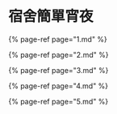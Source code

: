 # 宿舍簡單宵夜

{% page-ref page="1.md" %}

{% page-ref page="2.md" %}

{% page-ref page="3.md" %}

{% page-ref page="4.md" %}

{% page-ref page="5.md" %}



